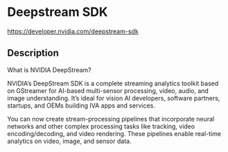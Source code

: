 # Deepstream SDK

https://developer.nvidia.com/deepstream-sdk

## Description

What is NVIDIA DeepStream?

NVIDIA’s DeepStream SDK is a complete streaming analytics toolkit based on GStreamer for AI-based multi-sensor processing, video, audio, and image understanding. It’s ideal for vision AI developers, software partners, startups, and OEMs building IVA apps and services.

You can now create stream-processing pipelines that incorporate neural networks and other complex processing tasks like tracking, video encoding/decoding, and video rendering. These pipelines enable real-time analytics on video, image, and sensor data.

